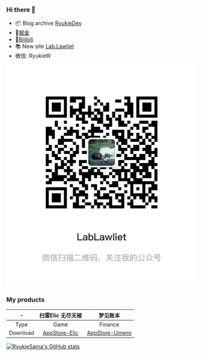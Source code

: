 ### Hi there 👋

- 📦 Blog archive [RyukieDev](https://ryukiedev.gitbook.io/wiki/)
- 💎[掘金](https://juejin.cn/user/405083464942519)
- 🍻[Bilibili](https://space.bilibili.com/257240)
- 📚 New site [Lab.Lawliet](http://www.l-lawliet.com/)
- 微信: RyukieW

![公众号](公众号.JPG)

### My products

| - | 扫雷Elic 无尽天梯 | 梦见账本 |
|:----:|:----:|:----:|
|Type|Game|Finance|
|Download|[AppStore-Elic](https://apps.apple.com/cn/app/id1488204246)|[AppStore-Umemi](https://apps.apple.com/cn/app/id1498426607)|

<!--
**RyukieSama/RyukieSama** is a ✨ _special_ ✨ repository because its `README.md` (this file) appears on your GitHub profile.

Here are some ideas to get you started:

- 🔭 I’m currently working on ...
- 🌱 I’m currently learning ...
- 👯 I’m looking to collaborate on ...
- 🤔 I’m looking for help with ...
- 💬 Ask me about ...
- 📫 How to reach me: ...
- 😄 Pronouns: ...
- ⚡ Fun fact: ...

[![RyukieSama's GitHub stats](https://github-readme-stats.vercel.app/api/top-langs/?username=RyukieSama&layout=compact&count_private=true&show_icons=true&theme=dark&include_all_commits=true)](https://github.com/RyukieSama/github-readme-stats)

-->

[![RyukieSama's GitHub stats](https://github-readme-stats.vercel.app/api?username=RyukieSama&count_private=true&show_icons=true&theme=dark&include_all_commits=true)](https://github.com/RyukieSama/github-readme-stats)
